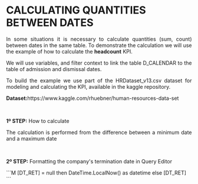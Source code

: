 <h1 align="left"> CALCULATING QUANTITIES BETWEEN DATES </h1>

<p align="justify">In some situations it is necessary to calculate quantities (sum, count) between dates in the same table. To demonstrate the calculation we will use the example of how to calculate the <b>headcount</b> KPI.</p>
<p align="justify">We will use variables, and filter context to link the table D_CALENDAR to the table of admission and dismissal dates.</p>
<p align="justify">To build the example we use part of the HRDataset_v13.csv dataset for modeling and calculating the KPI, available in the kaggle repository.</p>
<p align="justify"><b>Dataset:</b>https://www.kaggle.com/rhuebner/human-resources-data-set</p>
<br>
<p align="justify"><b>1º STEP:</b> How to calculate</p>
<p align="justify">The calculation is performed from the difference between a minimum date and a maximum date</p>
<br>
<p align="justify"><b>2º STEP:</b> Formatting the company's termination date in Query Editor</p>
```M
  [DT_RET] = null
	then
	DateTime.LocalNow() as datetime
	else
	[DT_RET]
```
